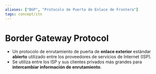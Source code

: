 ```yaml
---
aliases: ["BGP", "Protocolo de Puerta de Enlace de Frontera"]
tags: concept/itn
---
```

# Border Gateway Protocol
- Un protocolo de enrutamiento de puerta de **enlace exterior** estándar **abierto** utilizado entre los proveedores de servicios de Internet (ISP). 
- Se utiliza entre los ISP y sus clientes privados más grandes para **intercambiar información de enrutamiento**.